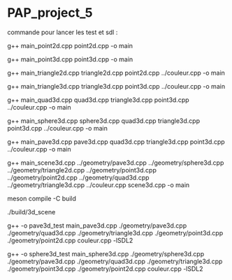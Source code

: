# PAP_project_5

commande pour lancer les test et sdl :

g++ main_point2d.cpp point2d.cpp -o main

g++ main_point3d.cpp point3d.cpp -o main

g++ main_triangle2d.cpp triangle2d.cpp point2d.cpp ../couleur.cpp -o main

g++ main_triangle3d.cpp triangle3d.cpp point3d.cpp ../couleur.cpp -o main

g++ main_quad3d.cpp quad3d.cpp triangle3d.cpp point3d.cpp ../couleur.cpp -o main

g++ main_sphere3d.cpp sphere3d.cpp quad3d.cpp triangle3d.cpp point3d.cpp ../couleur.cpp -o main

g++ main_pave3d.cpp pave3d.cpp quad3d.cpp triangle3d.cpp point3d.cpp ../couleur.cpp -o main

g++ main_scene3d.cpp ../geometry/pave3d.cpp ../geometry/sphere3d.cpp ../geometry/triangle2d.cpp ../geometry/point3d.cpp ../geometry/point2d.cpp ../geometry/quad3d.cpp ../geometry/triangle3d.cpp  ../couleur.cpp scene3d.cpp -o main

meson compile -C build

./build/3d_scene

g++ -o pave3d_test main_pave3d.cpp ./geometry/pave3d.cpp ./geometry/quad3d.cpp ./geometry/triangle3d.cpp ./geometry/point3d.cpp ./geometry/point2d.cpp couleur.cpp -lSDL2

g++ -o sphere3d_test main_sphere3d.cpp ./geometry/sphere3d.cpp ./geometry/pave3d.cpp ./geometry/quad3d.cpp ./geometry/triangle3d.cpp ./geometry/point3d.cpp ./geometry/point2d.cpp couleur.cpp -lSDL2
